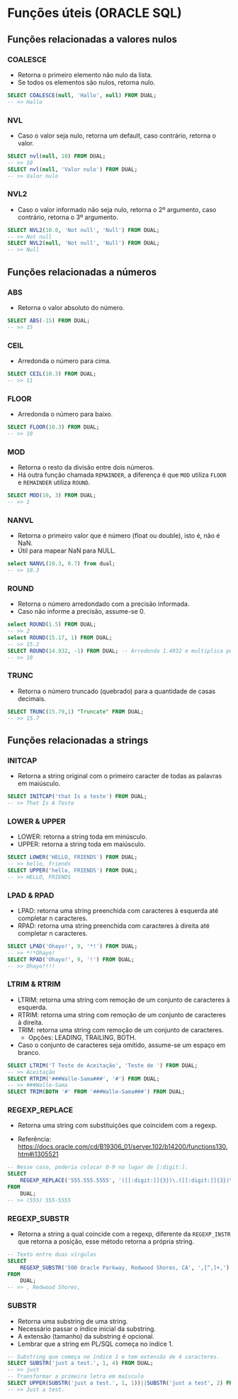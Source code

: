 # Funções úteis (ORACLE SQL)

## Funções relacionadas a valores nulos

### COALESCE

*   Retorna o primeiro elemento não nulo da lista.
*   Se todos os elementos são nulos, retorna nulo.

```sql
SELECT COALESCE(null, 'Hallo', null) FROM DUAL;
-- >> Hallo
```

### NVL

*   Caso o valor seja nulo, retorna um default, caso contrário, retorna o valor.

```sql
SELECT nvl(null, 10) FROM DUAL;
-- >> 10
SELECT nvl(null, 'Valor nulo') FROM DUAL;
-- >> Valor nulo
```

### NVL2

*   Caso o valor informado não seja nulo, retorna o 2º argumento, caso contrário, retorna o 3º argumento.

```sql
SELECT NVL2(10.0, 'Not null', 'Null') FROM DUAL;
-- >> Not null
SELECT NVL2(null, 'Not null', 'Null') FROM DUAL;
-- >> Null
```

## Funções relacionadas a números

### ABS

*   Retorna o valor absoluto do número.

```sql
SELECT ABS(-15) FROM DUAL;
-- >> 15
```

### CEIL

*   Arredonda o número para cima.

```sql
SELECT CEIL(10.3) FROM DUAL;
-- >> 11
```

### FLOOR

*   Arredonda o número para baixo.

```sql
SELECT FLOOR(10.3) FROM DUAL;
-- >> 10
```

### MOD

*   Retorna o resto da divisão entre dois números.
*   Há outra função chamada `REMAINDER`, a diferença é que `MOD` utiliza `FLOOR` e `REMAINDER` utiliza `ROUND`.

```sql
SELECT MOD(10, 3) FROM DUAL;
-- >> 1
```

### NANVL

*   Retorna o primeiro valor que é número (float ou double), isto é, não é NaN.
*   Útil para mapear NaN para NULL.

```sql
select NANVL(10.3, 0.7) from dual;
-- >> 10.3
```

### ROUND

*   Retorna o número arredondado com a precisão informada.
*   Caso não informe a precisão, assume-se 0.

```sql
select ROUND(1.5) FROM DUAL;
-- >> 2
select ROUND(15.17, 1) FROM DUAL;
-- >> 15.2
SELECT ROUND(14.932, -1) FROM DUAL; -- Arredonda 1.4932 e multiplica por 10
-- >> 10
```

### TRUNC

*   Retorna o número truncado (quebrado) para a quantidade de casas decimais.

```sql
SELECT TRUNC(15.79,1) "Truncate" FROM DUAL;
-- >> 15.7
```

## Funções relacionadas a strings

### INITCAP

*   Retorna a string original com o primeiro caracter de todas as palavras em maiúsculo.

```sql
SELECT INITCAP('that Is a teste') FROM DUAL;
-- >> That Is A Teste
```

### LOWER & UPPER

*   LOWER: retorna a string toda em minúsculo.
*   UPPER: retorna a string toda em maiúsculo.

```sql
SELECT LOWER('HELLO, FRIENDS') FROM DUAL;
-- >> hello, friends
SELECT UPPER('hello, FRIENDS') FROM DUAL;
-- >> HELLO, FRIENDS
```

### LPAD & RPAD

*   LPAD: retorna uma string preenchida com caracteres à esquerda até completar n caracteres.
*   RPAD: retorna uma string preenchida com caracteres à direita até completar n caracteres.

```sql
SELECT LPAD('Ohayo!', 9, '*!') FROM DUAL;
-- >> *!*Ohayo!
SELECT RPAD('Ohayo!', 9, '!') FROM DUAL;
-- >> Ohayo!!!!
```

### LTRIM & RTRIM

*   LTRIM: retorna uma string com remoção de um conjunto de caracteres à esquerda.
*   RTRIM: retorna uma string com remoção de um conjunto de caracteres à direita.
*   TRIM: retorna uma string com remoção de um conjunto de caracteres.
    *   Opções: LEADING, TRAILING, BOTH.
*   Caso o conjunto de caracteres seja omitido, assume-se um espaço em branco.

```sql
SELECT LTRIM('T Teste de Aceitação', 'Teste de ') FROM DUAL;
-- >> Aceitação
SELECT RTRIM('###Walle-Sama###', '#') FROM DUAL; 
-- >> ###Walle-Sama
SELECT TRIM(BOTH '#' FROM '###Walle-Sama###') FROM DUAL;
```

### REGEXP_REPLACE

*   Retorna uma string com substituições que coincidem com a regexp.

*   Referência: https://docs.oracle.com/cd/B19306_01/server.102/b14200/functions130.htm#i1305521

```sql
-- Nesse caso, poderia colocar 0-9 no lugar de [:digit:].
SELECT
    REGEXP_REPLACE('555.555.5555', '([[:digit:]]{3})\.([[:digit:]]{3})\.([[:digit:]]{4})', '(\1) \2-\3')
FROM
    DUAL;
-- >> (555) 555-5555
```


### REGEXP_SUBSTR

*   Retorna a string a qual coincide com a regexp, diferente da `REGEXP_INSTR` que retorna a posição, esse método retorna a própria string.

```sql
-- Texto entre duas vírgulas
SELECT
    REGEXP_SUBSTR('500 Oracle Parkway, Redwood Shores, CA', ',[^,]+,')
FROM
    DUAL;
-- >> , Redwood Shores,
```

### SUBSTR

*   Retorna uma substring de uma string.
*   Necessário passar o índice inicial da substring.
*   A extensão (tamanho) da substring é opcional.
*   Lembrar que a string em PL/SQL começa no índice 1.

```sql
-- Substring que começa no índice 1 e tem extensão de 4 caracteres.
SELECT SUBSTR('just a test.', 1, 4) FROM DUAL;
-- >> just
-- Transformar a primeira letra em maísculo
SELECT UPPER(SUBSTR('just a test.', 1, 1))||SUBSTR('just a test', 2) FROM DUAL;
-- >> Just a test.
```
